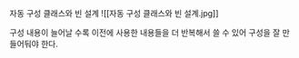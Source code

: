 
자동 구성 클래스와 빈 설계
![[자동 구성 클래스와 빈 설계.jpg]]

구성 내용이 늘어날 수록 이전에 사용한 내용들을 더 반복해서 쓸 수 있어 구성을 잘 만들어둬야 한다.
 